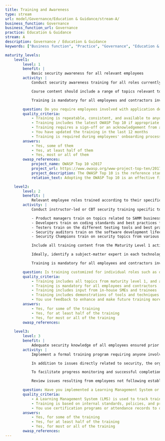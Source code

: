 ```yaml
---
title: Training and Awareness
type: stream
url: model/Governance/Education & Guidance/stream-A/
business_function: Governance
business_function_url: Governance
practice: Education & Guidance
stream: A
description: Governance / Education & Guidance
keywords: ["Business function", "Practice", "Governance", "Education & Guidance"]

maturity_levels:
    level1:
        level: 1
        benefit: |
            Basic security awareness for all relevant employees
        activity: |
            Conduct security awareness training for all roles currently involved in the management, development, testing, or auditing of the software. The goal is to increase the awareness of application security threats and risks, security best practices, and secure software design principles. Develop training internally or procure it externally. Ideally, deliver training in person so participants can have discussions as a team, but Computer-Based Training (CBT) is also an option.

            Course content should include a range of topics relevant to application security and privacy, while remaining accessible to a non-technical audience. Suitable concepts are secure design principles including Least Privilege, Defense-in-Depth, Fail Secure (Safe), Complete Mediation, Session Management, Open Design, and Psychological Acceptability. Additionally, the training should include references to any organization-wide standards, policies, and procedures defined to improve application security. The OWASP Top 10 vulnerabilities should be covered at a high level.

            Training is mandatory for all employees and contractors involved with software development and includes an auditable sign-off to demonstrate compliance. Consider incorporating innovative ways of delivery (such as gamification) to maximize its effectiveness and combat desensitization.

        question: Do you require employees involved with application development to take SDLC training?
        quality_criteria:
            - Training is repeatable, consistent, and available to anyone involved with software development lifecycle
            - Training includes the latest OWASP Top 10 if appropriate and includes concepts such as Least Privilege, Defense-in-Depth, Fail Secure (Safe), Complete Mediation, Session Management, Open Design, and Psychological Acceptability
            - Training requires a sign-off or an acknowledgement from attendees
            - You have updated the training in the last 12 months
            - Training is required during employees' onboarding process
        answers:
            - Yes, some of them
            - Yes, at least half of them
            - Yes, most or all of them
        owasp_references:
            project_name: OWASP Top 10 v2017
            project_url: https://www.owasp.org/www-project-top-ten/2017/
            project_description: The OWASP Top 10 is the reference standard for the most critical web application security risks.
            relation_text: Adopting the OWASP Top 10 is an effective first step towards changing your software development culture focused on producing secure code.

    level2:
        level: 2
        benefit: |
            Relevant employee roles trained according to their specific role
        activity: |
            Conduct instructor-led or CBT security training specific to the organization’s roles and technologies, starting with the core development team. The organization customizes training for product managers, software developers, testers, and security auditors, based on each group’s technical needs.

            - Product managers train on topics related to SAMM business functions and security practices, with emphasis on security requirements, threat modeling, and defect tracking.
            - Developers train on coding standards and best practices for the technologies they work with to ensure the training directly benefits application security. They have a solid technical understanding of the OWASP Top 10 vulnerabilities, or similar weaknesses relevant to the technologies and frameworks used (e.g. mobile), and the most common remediation strategies for each issue.
            - Testers train on the different testing tools and best practices for technologies used in the organization, and in tools that identify security defects.
            - Security auditors train on the software development lifecycle, application security mechanisms used in the organization, and the process for submitting security defects for remediation.
            - Security Champions train on security topics from various phases of the SDLC. They receive the same training as developers and testers, but also understand threat modeling and secure design, as well as security tools and technologies that can be integrated into the build environment.

            Include all training content from the Maturity Level 1 activities of this stream and additional role-specific and technology-specific content. Eliminate unnecessary aspects of the training.

            Ideally, identify a subject-matter expert in each technology to assist with procuring or developing the training content and updating it regularly. The training consists of demonstrations of vulnerability exploitation using intentionally weakened applications, such as WebGoat or Juice Shop. Include results of the previous penetration as examples of vulnerabilities and implemented remediation strategies. Ask a penetration tester to assist with developing examples of vulnerability exploitation demonstrations.

            Training is mandatory for all employees and contractors involved with software development, and includes an auditable sign-off to demonstrate compliance.  Whenever possible, training should also include a test to ensure understanding, not just compliance.  Update and deliver training annually to include changes in the organization, technology, and trends. Poll training participants to evaluate the quality and relevance of the training. Gather suggestions of other information relevant to their work or environments.

        question: Is training customized for individual roles such as developers, testers, or security champions?
        quality_criteria:
            - Training includes all topics from maturity level 1, and adds more specific tools, techniques, and demonstrations
            - Training is mandatory for all employees and contractors
            - Training includes input from in-house SMEs and trainees
            - Training includes demonstrations of tools and techniques developed in-house
            - You use feedback to enhance and make future training more relevant
        answers:
            - Yes, for some of the training
            - Yes, for at least half of the training
            - Yes, for most or all of the training
        owasp_references:
            
    level3:
        level: 3
        benefit: |
            Adequate security knowledge of all employees ensured prior to working on critical tasks
        activity: |
            Implement a formal training program requiring anyone involved with the software development lifecycle to complete appropriate role and technology-specific training as part of the onboarding process. Based on the criticality of the application and user’s role, consider restricting access until the onboarding training has been completed. While the organization may source some modules externally, the program is facilitated and managed in-house and includes content specific to the organization going beyond general security best practices. The program has a defined curriculum, checks participation, and tests understanding and competence. The training consists of a combination of industry best practices and organization’s internal standards, including training on specific systems used by the organization.

            In addition to issues directly related to security, the organization includes other standards to the program, such as code complexity, code documentation, naming convention, and other process-related disciplines. This training minimizes issues resulting from employees following practices incorporated outside the organization and ensures continuity in the style and competency of the code.

            To facilitate progress monitoring and successful completion of each training module the organization has a learning management platform or another centralized portal with similar functionality. Employees can monitor their progress and have access to all training resources even after they complete initial training.

            Review issues resulting from employees not following established standards, policies, procedures, or security best practices at least annually to gauge the effectiveness of the training and ensure it covers all issues relevant to the organization. Update the training periodically and train employees on any changes and most prevalent security deficiencies.

        question: Have you implemented a Learning Management System or equivalent to track employee training and certification processes?
        quality_criteria:
            - A Learning Management System (LMS) is used to track trainings and certifications
            - Training is based on internal standards, policies, and procedures
            - You use certification programs or attendance records to determine access to development systems and resources
        answers:
            - Yes, for some of the training
            - Yes, for at least half of the training
            - Yes, for most or all of the training
        owasp_references:
---
```

